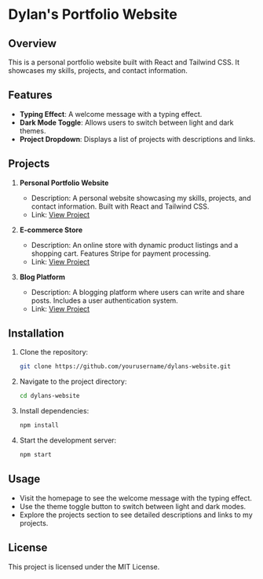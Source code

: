 # Dylan's Portfolio Website

## Overview
This is a personal portfolio website built with React and Tailwind CSS. It showcases my skills, projects, and contact information.

## Features
- **Typing Effect**: A welcome message with a typing effect.
- **Dark Mode Toggle**: Allows users to switch between light and dark themes.
- **Project Dropdown**: Displays a list of projects with descriptions and links.

## Projects
1. **Personal Portfolio Website**
   - Description: A personal website showcasing my skills, projects, and contact information. Built with React and Tailwind CSS.
   - Link: [View Project](https://example.com/portfolio)

2. **E-commerce Store**
   - Description: An online store with dynamic product listings and a shopping cart. Features Stripe for payment processing.
   - Link: [View Project](https://example.com/store)

3. **Blog Platform**
   - Description: A blogging platform where users can write and share posts. Includes a user authentication system.
   - Link: [View Project](https://example.com/blog)

## Installation
1. Clone the repository:
   ```bash
   git clone https://github.com/yourusername/dylans-website.git
   ```
2. Navigate to the project directory:
   ```bash
   cd dylans-website
   ```
3. Install dependencies:
   ```bash
   npm install
   ```
4. Start the development server:
   ```bash
   npm start
   ```

## Usage
- Visit the homepage to see the welcome message with the typing effect.
- Use the theme toggle button to switch between light and dark modes.
- Explore the projects section to see detailed descriptions and links to my projects.

## License
This project is licensed under the MIT License.